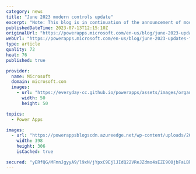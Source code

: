```yaml
---
category: news
title: "June 2023 modern controls update"
excerpt: "Note: This blog is in continuation of the announcement of modern controls coming to canvas apps &amp; new look for model driven apps. You can find the May 2023 updates here. We thank our community and users for the active engagement on the journey to modernize Power Apps. This blog outlines the modernization"
publishedDateTime: 2023-07-13T12:15:10Z
originalUrl: "https://powerapps.microsoft.com/en-us/blog/june-2023-updates-for-modernization-in-power-apps/"
webUrl: "https://powerapps.microsoft.com/en-us/blog/june-2023-updates-for-modernization-in-power-apps/"
type: article
quality: 72
heat: 76
published: true

provider:
  name: Microsoft
  domain: microsoft.com
  images:
    - url: "https://everyday-cc.github.io/powerapps/assets/images/organizations/microsoft.com-50x50.jpg"
      width: 50
      height: 50

topics:
  - Power Apps

images:
  - url: "https://powerappsblogscdn.azureedge.net/wp-content/uploads/2023/07/image-4.png"
    width: 398
    height: 306
    isCached: true

secured: "yERfQG/MFmnJgyyA9/l9xN/jYpxC9EjlJIdQ22VReJZdmo4sEZE90OjbFaLBkksZE0uK1jN6+zWcpWfn5JgW1MaMTC23/eHGnyuApD7uMm1+PXOW5mZJu7ppGBOMc+XnxHGh3w5ej9G6/NQy25D5evW/FVS2OPfAIc5dNtIQXP3trn6FHYXfYgUhImMU146cW6poTYxR8JjP5t9WkceLBg+dpCMYLsIk/Uxmd3sxl4WyY30hGcBnCN3x7X8VtuSUatAMAXCrvC0jHZFQXaG7+orjflkS515QVGCKV4+gguQ/S7o14+qLV+PoWT19ARJDQV7k/c/vlWfiXA7G/bTXhA6390GeQHX/xKs7/wUKTrA=;eB6/jMu08cZtRTYNZcSg9w=="
---
```


